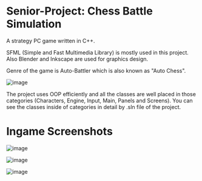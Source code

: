 # Senior-Project: Chess Battle Simulation
A strategy PC game written in C++.

SFML (Simple and Fast Multimedia Library) is mostly used in this project. Also Blender and Inkscape are used for graphics design.

Genre of the game is Auto-Battler which is also known as "Auto Chess".

![image](https://user-images.githubusercontent.com/50465207/166488390-9cfb42e6-530c-42a8-87e3-9167f773abc5.png)

The project uses OOP efficiently and all the classes are well placed in those categories (Characters, Engine, Input, Main, Panels and Screens). You can see the classes inside of categories in detail by .sln file of the project.



# Ingame Screenshots

![image](https://user-images.githubusercontent.com/50465207/166489972-b822aae4-7780-422c-80bf-89075163daf1.png)

![image](https://user-images.githubusercontent.com/50465207/166489505-dbf3690f-67df-4940-ae15-0ff8afa5ca57.png)

![image](https://user-images.githubusercontent.com/50465207/166489625-c76d3a6c-c80c-4905-bf8e-b9367575201c.png)
